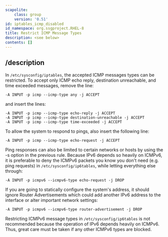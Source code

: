 ```yaml
---
scapolite:
    class: group
    version: '0.51'
id: iptables_icmp_disabled
id_namespace: org.ssgproject.RHEL-8
title: Restrict ICMP Message Types
description: <see below>
contents: []
---
```



## /description

In
`/etc/sysconfig/iptables`, the accepted ICMP messages types can be
restricted. To accept only ICMP echo reply, destination unreachable, and
time exceeded messages, remove the line:  

``` 
-A INPUT -p icmp --icmp-type any -j ACCEPT
```

and insert the lines:

``` 
-A INPUT -p icmp --icmp-type echo-reply -j ACCEPT
-A INPUT -p icmp --icmp-type destination-unreachable -j ACCEPT
-A INPUT -p icmp --icmp-type time-exceeded -j ACCEPT
```

To allow the system to respond to pings, also insert the following line:

``` 
-A INPUT -p icmp --icmp-type echo-request -j ACCEPT
```

Ping responses can also be limited to certain networks or hosts by using
the -s option in the previous rule. Because IPv6 depends so heavily on
ICMPv6, it is preferable to deny the ICMPv6 packets you know you don\'t
need (e.g. ping requests) in `/etc/sysconfig/ip6tables`, while letting
everything else through:

``` 
-A INPUT -p icmpv6 --icmpv6-type echo-request -j DROP
```

If you are going to statically configure the system\'s address, it
should ignore Router Advertisements which could add another IPv6 address
to the interface or alter important network settings:

``` 
-A INPUT -p icmpv6 --icmpv6-type router-advertisement -j DROP
```

Restricting ICMPv6 message types in `/etc/sysconfig/ip6tables` is not
recommended because the operation of IPv6 depends heavily on ICMPv6.
Thus, great care must be taken if any other ICMPv6 types are blocked.
